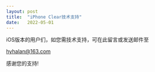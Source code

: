 ```yaml
---
layout: post
title:  "iPhone Clear技术支持"
date:   2022-05-01
---
```


iOS版本的用户们，如您需技术支持，可在此留言或发送邮件至


hyhalan@163.com


感谢您的支持!

